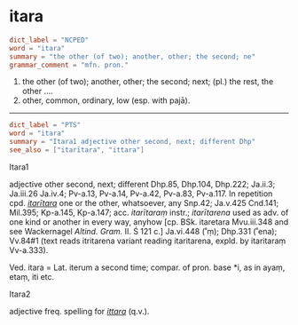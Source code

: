 # itara

``` toml
dict_label = "NCPED"
word = "itara"
summary = "the other (of two); another, other; the second; ne"
grammar_comment = "mfn. pron."
```

1. the other (of two); another, other; the second; next; (pl.) the rest, the other ….
2. other, common, ordinary, low (esp. with pajā).

--------------------

``` toml
dict_label = "PTS"
word = "itara"
summary = "Itara1 adjective other second, next; different Dhp"
see_also = ["itarītara", "ittara"]
```

Itara1

adjective other second, next; different Dhp.85, Dhp.104, Dhp.222; Ja.ii.3; Ja.iii.26 Ja.iv.4; Pv\-a.13, Pv\-a.14, Pv\-a.42, Pv\-a.83, Pv\-a.117. In repetition cpd. *[itarītara](itarītara.md)* one or the other, whatsoever, any Snp.42; Ja.v.425 Cnd.141; Mil.395; Kp\-a.145, Kp\-a.147; acc. *itarītaraṃ* instr.; *itarītarena* used as adv. of one kind or another in every way, anyhow [cp. BSk. itaretara Mvu.iii.348 and see Wackernagel *Altind. Gram.* II. Ś 121 c.] Ja.vi.448 (˚ṃ); Dhp.331 (˚ena); Vv.84#1 (text reads itritarena variant reading itaritarena, expld. by itaritaraṃ Vv\-a.333).

Ved. itara = Lat. iterum a second time; compar. of pron. base \*i, as in ayaṃ, etaṃ, iti etc.

Itara2

adjective freq. spelling for *[ittara](ittara.md)* (q.v.).

